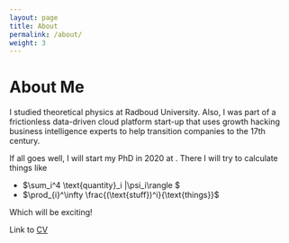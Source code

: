 ```yaml
---
layout: page
title: About
permalink: /about/
weight: 3
---
```


# **About Me**

I studied theoretical physics at Radboud University. Also, I was part of a frictionless data-driven cloud platform start-up that uses
growth hacking business intelligence experts to help transition companies to the 17th century.

If all goes well, I will start my PhD in 2020 at <TBD>. There I will try to calculate things like

- $\sum_i^4 \text{quantity}_i \|\psi_i\rangle $
- $\prod_{i}^\infty \frac{(\text{stuff})^i}{\text{things}}$

Which will be exciting!

Link to [CV](/assets/pdf/cv_rwiersema.pdf)
